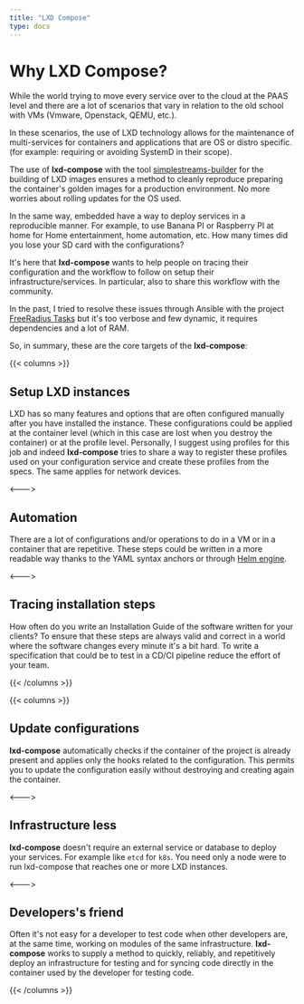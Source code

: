 ```yaml
---
title: "LXD Compose"
type: docs
---
```


# Why LXD Compose?

While the world trying to move every service over to the cloud at 
the PAAS level and there are a lot of scenarios that vary in relation 
to the old school with VMs (Vmware, Openstack, QEMU, etc.).

In these scenarios, the use of LXD technology allows for the maintenance of multi-services
for containers and applications that are OS or distro specific. (for example: requiring or avoiding SystemD in their scope).

The use of **lxd-compose** with the tool [simplestreams-builder](https://github.com/MottainaiCI/simplestreams-builder) for the building of LXD images ensures a method to cleanly reproduce preparing
the container's golden images for a production environment.
No more worries about rolling updates for the OS used.

In the same way, embedded have a way to deploy services in a
reproducible manner. For example, to use Banana PI or Raspberry PI 
at home for Home entertainment, home automation, etc. How many
times did you lose your SD card with the configurations?

It's here that **lxd-compose** wants to help people on tracing their configuration
and the workflow to follow on setup their infrastructure/services. In particular,
also to share this workflow with the community.

In the past, I tried to resolve these issues through Ansible with
the project [FreeRadius Tasks](https://github.com/geaaru/freeradius-tasks) but it's
too verbose and few dynamic, it requires dependencies and a lot of RAM.

So, in summary, these are the core targets of the **lxd-compose**:

{{< columns >}}

## Setup LXD instances

LXD has so many features and options that are often configured manually after you
have installed the instance. These configurations could be applied at the container
level (which in this case are lost when you destroy the container) or at the profile level.
Personally, I suggest using profiles for this job and indeed **lxd-compose** tries
to share a way to register these profiles used on your configuration service and
create these profiles from the specs. The same applies for network devices.

<--->

## Automation

There are a lot of configurations and/or operations to do in a VM or in a container
that are repetitive.
These steps could be written in a more readable way thanks to the YAML syntax anchors or
through [Helm engine](https://helm.sh/docs/chart_template_guide/).

<--->

## Tracing installation steps

How often do you write an Installation Guide of the software written for your clients?
To ensure that these steps are always valid and correct in a world where the software
changes every minute it's a bit hard. To write a specification that could be to test
in a CD/CI pipeline reduce the effort of your team.

{{< /columns >}}

{{< columns >}}

## Update configurations

**lxd-compose** automatically checks if the container of the project is already
present and applies only the hooks related to the configuration. This permits you
to update the configuration easily without destroying and creating again the container.

<--->

## Infrastructure less

**lxd-compose** doesn't require an external service or database to deploy your
services. For example like `etcd` for `k8s`. You need only a node were to run
lxd-compose that reaches one or more LXD instances.

<--->

## Developers's friend

Often it's not easy for a developer to test code when other developers
are, at the same time, working on modules of the same infrastructure.
**lxd-compose** works to supply a method to quickly, reliably, and repetitively
deploy an infrastructure for testing and for syncing code directly in
the container used by the developer for testing code.

{{< /columns >}}


